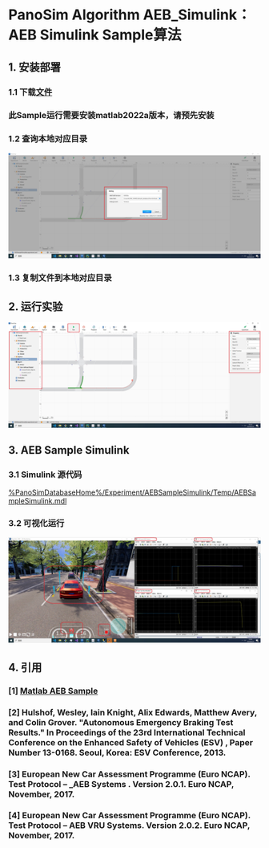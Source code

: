 # PanoSim Algorithm AEB_Simulink：AEB Simulink Sample算法

## 1. 安装部署

### 1.1 下载[文件](./PanoSimDatabase)
### 此Sample运行需要安装matlab2022a版本，请预先安装

### 1.2 查询本地对应目录
![image](docs/images/folder.jpg)

### 1.3 复制文件到本地对应目录

## 2. 运行实验
![image](docs/images/open.jpg)


## 3. AEB Sample Simulink

### 3.1 Simulink 源代码
[%PanoSimDatabaseHome%/Experiment/AEBSampleSimulink/Temp/AEBSampleSimulink.mdl](PanoSimDatabase/Experiment/AEBSampleSimulink/Temp/AEBSampleSimulink.mdl)

### 3.2 可视化运行
![image](docs/images/visualization.jpg)

## 4. 引用
### [1] [Matlab AEB Sample](https://ww2.mathworks.cn/help/releases/R2022a/driving/ug/autonomous-emergency-braking-with-sensor-fusion.html?searchHighlight=aeb&s_tid=doc_srchtitle)
### [2] Hulshof, Wesley, Iain Knight, Alix Edwards, Matthew Avery, and Colin Grover. "Autonomous Emergency Braking Test Results." In Proceedings of the 23rd International Technical Conference on the Enhanced Safety of Vehicles (ESV) , Paper Number 13-0168. Seoul, Korea: ESV Conference, 2013.
### [3] European New Car Assessment Programme (Euro NCAP). Test Protocol – _AEB Systems . Version 2.0.1. Euro NCAP, November, 2017.
### [4] European New Car Assessment Programme (Euro NCAP). Test Protocol – AEB VRU Systems. Version 2.0.2. Euro NCAP, November, 2017.
